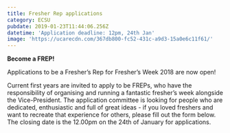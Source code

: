 ```yaml
---
title: Fresher Rep applications
category: ECSU
pubdate: 2019-01-23T11:44:06.256Z
datetime: 'Application deadline: 12pm, 24th Jan'
image: 'https://ucarecdn.com/367db800-fc52-431c-a9d3-15a0e6c11f61/'
---
```

**Become a FREP!**

Applications to be a Fresher’s Rep for Fresher’s Week 2018 are now open! 

Current first years are invited to apply to be FREPs, who have the responsibility of organising and running a fantastic fresher’s week alongside the Vice-President. The application committee is looking for people who are dedicated, enthusiastic and full of great ideas - if you loved freshers and want to recreate that experience for others, please fill out the form below. The closing date is the 12.00pm on the 24th of January for applications.
